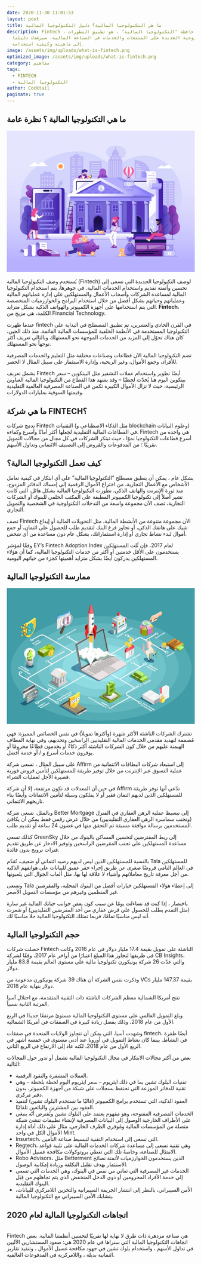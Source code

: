 ```yaml
---
date: 2020-11-30 11:01:53
layout: post
title: ما هي التكنولوجيا المالية؟ دليل التكنولوجيا المالية
description: Fintech ، حافظة "التكنولوجيا المالية" ، هو تطبيق التطورات
  التكنولوجية الجديدة على المنتجات والخدمات في الصناعة المالية. سيرشدك دليلنا
  إلى ماهيته وكيفية استخدامه.
image: /assets/img/uploads/what-is-fintech.png
optimized_image: /assets/img/uploads/what-is-fintech.png
category: مفاهيم
tags:
  - FINTECH
  - التكنولوجيا المالية
author: Cocktail
paginate: true
---
```

## ما هي التكنولوجيا المالية ؟ نظرة عامة

![](/assets/img/uploads/fintech-overview.jpg)

يُستخدم وصف التكنولوجيا المالية (Fintech) لوصف التكنولوجيا الجديدة التي تسعى إلى تحسين وأتمتة تقديم واستخدام الخدمات المالية. في جوهرها، يتم استخدام التكنولوجيا المالية لمساعدة الشركات وأصحاب الأعمال والمستهلكين على إدارة عملياتهم المالية وعملياتهم وحياتهم بشكل أفضل من خلال استخدام البرامج والخوارزميات المتخصصة التي يتم استخدامها على أجهزة الكمبيوتر والهواتف الذكية بشكل متزايد. **Fintech**، الكلمة، هي مزيج من Financial Technology.

عندما ظهرت fintech في القرن الحادي والعشرين، تم تطبيق المصطلح في البداية على التكنولوجيا المستخدمة في الأنظمة الخلفية للمؤسسات المالية القائمة. منذ ذلك الحين، كان هناك تحوّل إلى المزيد من الخدمات الموجهة نحو المستهلك وبالتالي تعريف أكثر توجهاً نحو المستهلك.

تضم التكنولوجيا المالية الآن قطاعات وصناعات مختلفة مثل التعليم والخدمات المصرفية للأفراد، وجمع الأموال، وغير الربحية، وإدارة الاستثمار على سبيل المثال لا الحصر.

يشمل تعريف Fintech أيضًا تطوير واستخدام عملات التشفير مثل البيتكوين – سعر بيتكوين اليوم هنا يُحدّث لحظيًا – وقد يشهد هذا القطاع من التكنولوجيا المالية العناوين الرئيسية، حيث لا تزال الأموال الكبيرة تكمن في الصناعة المصرفية العالمية التقليدية وقيمتها السوقية بمليارات الدولارات.

## ما هي شركة FINTECH؟

تدمج شركات Fintech التقنيات (مثل الذكاء الاصطناعي و blockchain وعلوم البيانات) في القطاعات المالية التقليدية لجعلها أكثر أمانًا وأسرع وكفاءة. Fintech هي واحدة من أسرع قطاعات التكنولوجيا نموًا ، حيث تبتكر الشركات في كل مجال من مجالات التمويل تقريبًا ؛ من المدفوعات والقروض إلى التصنيف الائتماني وتداول الأسهم.

## كيف تعمل التكنولوجيا المالية؟

بشكل عام ، يمكن أن ينطبق مصطلح “التكنولوجيا المالية” على أي ابتكار في كيفية تعامل الأشخاص مع الأعمال التجارية، من اختراع الأموال الرقمية إلى إمساك الدفاتر المزدوج. منذ ثورة الإنترنت والهاتف الذكي، تطورت التكنولوجيا المالية بشكل هائل، التي كانت تشير أصلاً إلى تكنولوجيا الكمبيوتر المطبقة على المكتب الخلفي للبنوك أو الشركات التجارية، تصف الآن مجموعة واسعة من التدخلات التكنولوجية في الشخصية والتمويل التجاري.

تصف Fintech الآن مجموعة متنوعة من الأنشطة المالية، مثل التحويلات المالية أو إيداع شيك على هاتفك الذكي، أو تجاوز فرع البنك لتقديم طلب للحصول على ائتمان، أو جمع أموال لبدء نشاط تجاري أو إدارة استثماراتك، بشكل عام دون مساعدة من أي شخص.

وفقًا لمؤشر EY’s Fintech Adoption Index لعام 2017، فإن ثُلث المستهلكين يستخدمون على الأقل خدمتين أو أكثر من خدمات التكنولوجيا المالية، كما أن هؤلاء المستهلكين يدركون أيضًا بشكل متزايد أهميتها كجزء من حياتهم اليومية.

## ممارسة التكنولوجيا المالية

![](/assets/img/uploads/fintech-uses.jpg)

تشترك الشركات الناشئة الأكثر شهرة (وأكثرها تمويلاً) في نفس الخصائص المميزة: فهي مُصممة لتهديد مقدمي الخدمات المالية التقليديين الراسخين وتحديهم، وفي نهاية المطاف الهيمنة عليهم من خلال كون الشركات الناشئة أكثر ذكاءً أو يخدمون قطاعًا محرومًا أو يوفرون خدمات أسرع و / أو خدمة أفضل.

على سبيل المثال ، تسعى شركة Affirm إلى استبعاد شركات البطاقات الائتمانية من عملية التسوق عبر الإنترنت من خلال توفير طريقة للمستهلكين لتأمين قروض فورية قصيرة الأجل لعمليات الشراء.

في حين أن المعدلات قد تكون مرتفعة، إلا أن شركة Affirm تدّعي أنها توفر طريقة للمستهلكين الذين لديهم ائتمان فقير أو لا يملكون وسيلة لتأمين الائتمانات وأيضًا بناء تاريخهم الائتماني.

وبالمثل، تسعى شركة Better Mortgage إلى تبسيط عملية الرهن العقاري في المنزل (وتجنب سماسرة الرهن العقاري التقليديين) من خلال عرض رقمي فقط يمكن أن يكافئ المستخدمين برسالة موافقة مسبقة تم التحقق منها في غضون 24 ساعة أو تقديم طلب.

كذلك تسعى GreenSky إلى ربط المقترضين لتحسين المساكن بالبنوك من خلال مساعدة المستهلكين على تجنب المقرضين الراسخين وتوفير الادخار عن طريق تقديم فترات ترويج بدون فائدة.

بالنسبة للمستهلكين الذين ليس لديهم رصيد ائتماني أو ضعيف، تُقدّم Tala للمستهلكين في العالم النامي قروضًا صغرى عن طريق إجراء حفر عميق للبيانات على هواتفهم الذكية من أجل معرفة تاريخ معاملاتهم وأشياء لا علاقة لها بها، مثل ألعاب الجوال التي يلعبونها.

وتسعى Tala إلى إعطاء هؤلاء المستهلكين خيارات أفضل من البنوك المحلية، والمقرضين غير المنظمين وغيرهم من مؤسسات التمويل الأصغر.

باختصار ، إذا كنت قد تساءلت يومًا عن سبب كون بعض جوانب حياتك المالية غير سارة (مثل التقدم بطلب للحصول على قرض عقاري من أحد المقرضين التقليديين) أو شعرت أنه ليس مناسبًا تمامًا، فربما تمتلك التكنولوجيا المالية حلا مناسبًا لك.

## حجم التكنولوجيا المالية

حصلت شركات Fintech الناشئة على تمويل بقيمة 17.4 مليار دولار في عام 2016 وكانت في طريقها لتجاوز هذا المبلغ اعتبارًا من أواخر عام 2017، وفقًا لشركة CB Insights، والتي عدّت 26 شركة يونيكورن تكنولوجيا مالية على مستوى العالم بقيمة 83.8 مليار دولار.

وذكرت نفس الشركة أن هناك 39 شركة يونيكورن مدعومة من VCs بقيمة 147.37 مليار دولار بنهاية عام 2018.

تنتج أمريكا الشمالية معظم الشركات الناشئة ذات التقنية المتقدمة، مع احتلال آسيا المرتبة الثانية نسبياً.

وبلغ التمويل العالمي على مستوى التكنولوجيا المالية مستوىً مرتفعًا جديدًا في الربع الأول من عام 2018، وذلك بفضل زيادة كبيرة في الصفقات في أمريكا الشمالية.

وشهدت آسيا، التي يمكن أن تتجاوز الولايات المتحدة في صفقات fintech، أيضًا طفرة في النشاط. بينما كان نشاط التمويل في أوروبا عند أدنى مستوى في خمسة أشهر في الربع الأول من عام 2018، لكنه عاد إلى الارتفاع في الربع الثاني.

بعض من أكثر مجالات الابتكار في مجال التكنولوجيا المالية تشمل أو تدور حول المجالات التالية:

* العملات المشفرة والنقود الرقمية.
* تقنيات البلوك تشين بما في ذلك ايثريوم – سعر ايثريوم اليوم لحظة بلحظة – وهي تقنية للدفاتر الموزعة التي تحتفظ بسجلات على شبكة من أجهزة الكمبيوتر، بدون دفتر مركزي.
* العقود الذكية، التي تستخدم برامج الكمبيوتر (غالبًا ما تستخدم البلوك تشين) لتنفيذ العقود بين المشترين والبائعين تلقائيًا.
* الخدمات المصرفية المفتوحة، وهو مفهوم يعتمد على البلوك تشين ويُفترض أنّه ينبغي على الأطراف الخارجية الوصول إلى البيانات المصرفية لإنشاء تطبيقات تنشئ شبكة متصلة من المؤسسات المالية ومُوفري الطرف الخارجي. مثال على ذلك أداة إدارة الأموال الكل في واحد Mint.
* Insurtech، التي تسعى إلى استخدام التقنية لتبسيط صناعة التأمين.
* Regtech، وهي تقنية تسعى إلى مساعدة شركات الخدمات المالية على تلبية قواعد الامتثال للصناعة، وخاصةً تلك التي تغطي بروتوكولات مكافحة غسيل الأموال.
* Robo Advisors، مثل Betterment الذين يستخدمون الخوارزميات لأتمتة نصائح الاستثمار بهدف تقليل التكلفة وزيادة إمكانية الوصول.
* الخدمات غير المصرفية التي تعاني من نقص في البنوك، وهي الخدمات التي تسعى إلى خدمة الأفراد المحرومين أو ذوي الدخل المنخفض الذي يتم تجاهلهم من قِبَل البنوك التقليدية.
* الأمن السيبراني، بالنظر إلى انتشار الجريمة السيبرانية والتخزين اللامركزي للبيانات، يتشابك الأمن السيبراني مع التكنولوجيا المالية.

## اتجاهات التكنولوجيا المالية لعام 2020

\
Fintech هي صناعة مزدهرة ذات طرق لا نهاية لها تقريبًا لتحسين أنظمتنا المالية. بعض اتجاهات التكنولوجيا المالية التي سنراها في عام 2020 هي: صعود المستشارين الآليين في تداول الأسهم ، واستخدام بلوك تشين في جهود مكافحة غسيل الأموال ، وتنفيذ تقارير ائتمانية بديلة ، واللامركزية في المدفوعات العالمية.